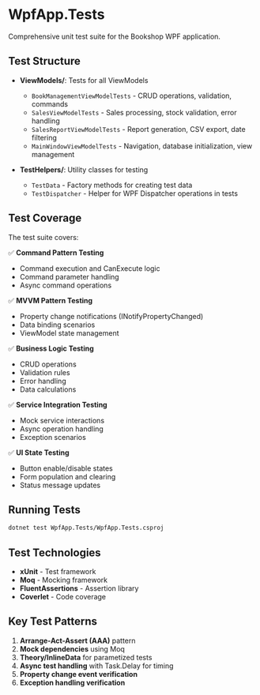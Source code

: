 # WpfApp.Tests

Comprehensive unit test suite for the Bookshop WPF application.

## Test Structure

- **ViewModels/**: Tests for all ViewModels
  - `BookManagementViewModelTests` - CRUD operations, validation, commands
  - `SalesViewModelTests` - Sales processing, stock validation, error handling
  - `SalesReportViewModelTests` - Report generation, CSV export, date filtering
  - `MainWindowViewModelTests` - Navigation, database initialization, view management

- **TestHelpers/**: Utility classes for testing
  - `TestData` - Factory methods for creating test data
  - `TestDispatcher` - Helper for WPF Dispatcher operations in tests

## Test Coverage

The test suite covers:

✅ **Command Pattern Testing**
- Command execution and CanExecute logic
- Command parameter handling
- Async command operations

✅ **MVVM Pattern Testing**
- Property change notifications (INotifyPropertyChanged)
- Data binding scenarios
- ViewModel state management

✅ **Business Logic Testing**
- CRUD operations
- Validation rules
- Error handling
- Data calculations

✅ **Service Integration Testing**
- Mock service interactions
- Async operation handling
- Exception scenarios

✅ **UI State Testing**
- Button enable/disable states
- Form population and clearing
- Status message updates

## Running Tests

```bash
dotnet test WpfApp.Tests/WpfApp.Tests.csproj
```

## Test Technologies

- **xUnit** - Test framework
- **Moq** - Mocking framework
- **FluentAssertions** - Assertion library
- **Coverlet** - Code coverage

## Key Test Patterns

1. **Arrange-Act-Assert (AAA)** pattern
2. **Mock dependencies** using Moq
3. **Theory/InlineData** for parametized tests
4. **Async test handling** with Task.Delay for timing
5. **Property change event verification**
6. **Exception handling verification**